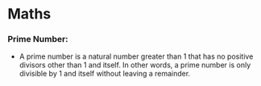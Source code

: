 # Maths

### Prime Number:
- A prime number is a natural number greater than 1 that has no positive divisors other than 1 and itself. In other words, a prime number is only divisible by 1 and itself without leaving a remainder.